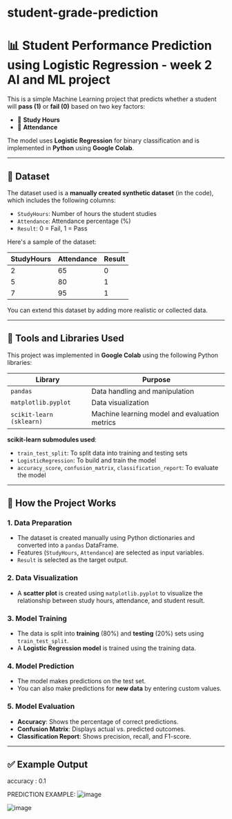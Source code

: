 # student-grade-prediction 
# 📊 Student Performance Prediction using Logistic Regression - week 2 AI and ML project

This is a simple Machine Learning project that predicts whether a student will **pass (1)** or **fail (0)** based on two key factors:
- 📘 **Study Hours**
- 🏫 **Attendance**

The model uses **Logistic Regression** for binary classification and is implemented in **Python** using **Google Colab**.

---

## 📁 Dataset

The dataset used is a **manually created synthetic dataset** (in the code), which includes the following columns:
- `StudyHours`: Number of hours the student studies
- `Attendance`: Attendance percentage (%)
- `Result`: 0 = Fail, 1 = Pass

Here's a sample of the dataset:

| StudyHours | Attendance | Result |
|------------|------------|--------|
| 2          | 65         | 0      |
| 5          | 80         | 1      |
| 7          | 95         | 1      |

You can extend this dataset by adding more realistic or collected data.

---

## 🧰 Tools and Libraries Used

This project was implemented in **Google Colab** using the following Python libraries:

| Library | Purpose |
|--------|---------|
| `pandas` | Data handling and manipulation |
| `matplotlib.pyplot` | Data visualization |
| `scikit-learn (sklearn)` | Machine learning model and evaluation metrics |

**scikit-learn submodules used**:
- `train_test_split`: To split data into training and testing sets
- `LogisticRegression`: To build and train the model
- `accuracy_score`, `confusion_matrix`, `classification_report`: To evaluate the model

---

## 📌 How the Project Works

### 1. **Data Preparation**
- The dataset is created manually using Python dictionaries and converted into a `pandas` DataFrame.
- Features (`StudyHours`, `Attendance`) are selected as input variables.
- `Result` is selected as the target output.

### 2. **Data Visualization**
- A **scatter plot** is created using `matplotlib.pyplot` to visualize the relationship between study hours, attendance, and student result.

### 3. **Model Training**
- The data is split into **training** (80%) and **testing** (20%) sets using `train_test_split`.
- A **Logistic Regression model** is trained using the training data.

### 4. **Model Prediction**
- The model makes predictions on the test set.
- You can also make predictions for **new data** by entering custom values.

### 5. **Model Evaluation**
- **Accuracy**: Shows the percentage of correct predictions.
- **Confusion Matrix**: Displays actual vs. predicted outcomes.
- **Classification Report**: Shows precision, recall, and F1-score.

---

## ✅ Example Output
accuracy : 0.1 

PREDICTION EXAMPLE:
![image](https://github.com/user-attachments/assets/dc08b083-74c2-4706-9ee6-652ef9a240b4)

![image](https://github.com/user-attachments/assets/7b78ab7f-dad1-46a4-b91d-1aaffa2f1b63)





